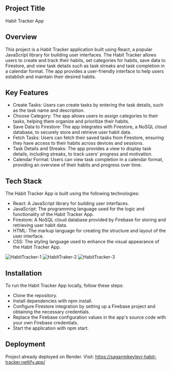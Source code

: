 ## Project Title
Habit Tracker App

## Overview
This project is a Habit Tracker application built using React, a popular JavaScript library for building user interfaces. The Habit Tracker allows users to create and track their habits, set categories for habits, save data to Firestore, and view task details such as task streaks and task completion in a calendar format. The app provides a user-friendly interface to help users establish and maintain their desired habits. 

## Key Features
- Create Tasks: Users can create tasks by entering the task details, such as the task name and description.
- Choose Category: The app allows users to assign categories to their tasks, helping them organize and prioritize their habits.
- Save Data to Firestore: The app integrates with Firestore, a NoSQL cloud database, to securely store and retrieve user habit data.
- Fetch Tasks: Users can fetch their saved tasks from Firestore, ensuring they have access to their habits across devices and sessions.
- Task Details and Streaks: The app provides a view to display task details, including streaks, to track users' progress and motivation.
- Calendar Format: Users can view task completion in a calendar format, providing an overview of their habits and progress over time.

## Tech Stack
The Habit Tracker App is built using the following technologies:

- React: A JavaScript library for building user interfaces.
- JavaScript: The programming language used for the logic and functionality of the Habit Tracker App.
- Firestore: A NoSQL cloud database provided by Firebase for storing and retrieving user habit data.
- HTML: The markup language for creating the structure and layout of the user interface.
- CSS: The styling language used to enhance the visual appearance of the Habit Tracker App.

![HabitTracker-1](https://github.com/Sagarmikeylevi/Habit-Tracker-App/assets/114811573/a2570982-94a8-4780-9e83-2d87b5a313a9)
![HabitTraker-2](https://github.com/Sagarmikeylevi/Habit-Tracker-App/assets/114811573/cc539d71-9fd5-4423-b8c5-2be627e22a59)
![HabitTracker-3](https://github.com/Sagarmikeylevi/Habit-Tracker-App/assets/114811573/0367e104-0936-47c0-88ba-fcbaa479f04f)


## Installation
To run the Habit Tracker App locally, follow these steps:

- Clone the repository.
- Install dependencies with npm install.
- Configure Firestore integration by setting up a Firebase project and obtaining the necessary credentials.
- Replace the Firebase configuration values in the app's source code with your own Firebase credentials.
- Start the application with npm start.

## Deployment
Project already deployed on Render. Visit: https://sagarmikeylevi-habit-tracker.netlify.app/
